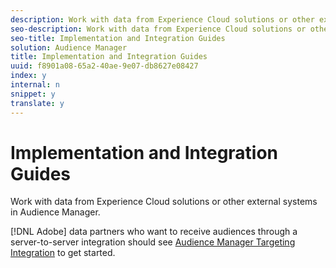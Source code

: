 ```yaml
---
description: Work with data from Experience Cloud solutions or other external systems in Audience Manager.
seo-description: Work with data from Experience Cloud solutions or other external systems in Audience Manager.
seo-title: Implementation and Integration Guides
solution: Audience Manager
title: Implementation and Integration Guides
uuid: f8901a08-65a2-40ae-9e07-db8627e08427
index: y
internal: n
snippet: y
translate: y
---
```


# Implementation and Integration Guides

Work with data from Experience Cloud solutions or other external systems in Audience Manager.



[!DNL Adobe] data partners who want to receive audiences through a server-to-server integration should see [Audience Manager Targeting Integration](https://helpx.adobe.com/marketing-cloud/partners/partner_aam_targeting_integration.html) to get started. 
